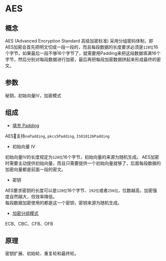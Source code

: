 # AES

## 概念

AES (Advanced Encryption Standard 高级加密标准) 采用分组密码体制，即AES加密会首先把明文切成一段一段的，而且每段数据的长度要求必须是`128位`16个字节，如果最后一段不够16个字节了，就需要用Padding来把这段数据填满16个字节，然后分别对每段数据进行加密，最后再把每段加密数据拼起来形成最终的密文。

## 参数

秘钥，初始向量IV，加密模式

## 组成

- [填充 Padding](crypt-padding.md)

AES支持`noPadding`, `pkcs5Padding`, `ISO10126Padding`

- 初始向量 IV

初始向量IV的长度规定为`128位`16个字节，初始向量的来源为随机生成。
AES加密时需要主动提供初始向量，而且只需要提供一个初始向量就够了，后面每段数据的加密向量都是前面一段的密文。  

- 密钥

AES要求密钥的长度可以是`128位`16个字节、`192位`或者`256位`，位数越高，加密强度自然越大，但效率降低。  
每段数据加密使用的都是这一个密钥，密钥来源为随机生成。

- [加密分组模式](crypt-mode.md)

ECB、CBC、CFB、OFB

## 原理

密钥扩展、初始轮、重复轮和最终轮。
